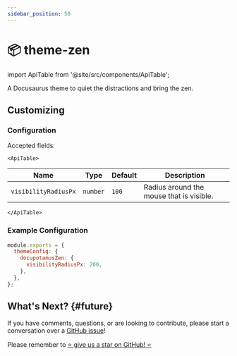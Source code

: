 ```yaml
---
sidebar_position: 50
---
```


# 📦 theme-zen

import ApiTable from '@site/src/components/ApiTable';

A Docusaurus theme to quiet the distractions and bring the zen.

## Customizing

### Configuration

Accepted fields:

```mdx-code-block
<ApiTable>
```

| Name                 | Type     | Default | Description                              |
| -------------------- | -------- | ------- | ---------------------------------------- |
| `visibilityRadiusPx` | `number` | `100`   | Radius around the mouse that is visible. |

```mdx-code-block
</ApiTable>
```

### Example Configuration

```js title="docusaurus.config.js"
module.exports = {
  themeConfig: {
    docupotamusZen: {
      visibilityRadiusPx: 200,
    },
  },
};
```

## What's Next? {#future}

If you have comments, questions, or are looking to contribute, please start a
conversation over a [GitHub issue](https://github.com/docupotamus/docupotamus/issues?q=is%3Aopen+is%3Aissue+label%3A%22Zen%22)!

Please remember to [⭐ give us a star on GitHub! ⭐](https://github.com/docupotamus/docupotamus)

